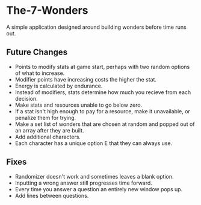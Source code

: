 # The-7-Wonders
A simple application designed around building wonders before time runs out.

## Future Changes
- Points to modify stats at game start, perhaps with two random options of what to increase.
- Modifier points have increasing costs the higher the stat.
- Energy is calculated by endurance.
- Instead of modifiers, stats determine how much you recieve from each decision.
- Make stats and resources unable to go below zero.
- If a stat isn't high enough to pay for a resource, make it unavailable, or penalize them for trying.
- Make a set list of wonders that are chosen at random and popped out of an array after they are built.
- Add additional characters.
- Each character has a unique option E that they can always use.

## Fixes
- Randomizer doesn't work and sometimes leaves a blank option.
- Inputting a wrong answer still progresses time forward.
- Every time you answer a question an entirely new window pops up.
- Add lines between questions.